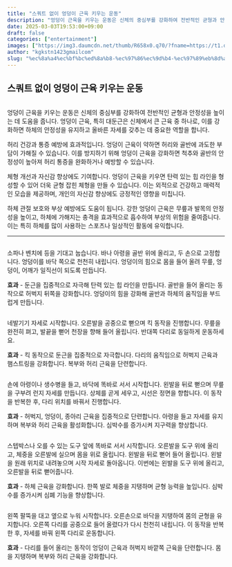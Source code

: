 ```yaml
---
title: "스쿼트 없이 엉덩이 근육 키우는 운동"
description: "엉덩이 근육을 키우는 운동은 신체의 중심부를 강화하여 전반적인 균형과 안정성을 높이는 데 도움을 줍니다. 엉덩이 근육, 특히 대둔근은 신체에서 큰 근육 중 하나로, 이를 강화하면 하체의 안정성을 유지하고 올바른 자세를 갖추는 데 중요한 역할을 합니다."
date: 2025-03-03T19:53:00+09:00
draft: false
categories: ["entertainment"]
images: ["https://img3.daumcdn.net/thumb/R658x0.q70/?fname=https://t1.daumcdn.net/news/202501/30/tenbody/20250130171907712mzxh.jpg", "https://t1.daumcdn.net/news/202501/30/tenbody/20250130171907983ihbl.gif", "https://t1.daumcdn.net/news/202501/30/tenbody/20250130171908357qnix.gif", "https://t1.daumcdn.net/news/202501/30/tenbody/20250130171908615xzjn.gif", "https://t1.daumcdn.net/news/202501/30/tenbody/20250130171908938rdxb.gif"]
author: "kgkstn1423gmailcom"
slug: "%ec%8a%a4%ec%bf%bc%ed%8a%b8-%ec%97%86%ec%9d%b4-%ec%97%89%eb%8d%a9%ec%9d%b4-%ea%b7%bc%ec%9c%a1-%ed%82%a4%ec%9a%b0%eb%8a%94-%ec%9a%b4%eb%8f%99"
---
```


<h2 >스쿼트 없이 엉덩이 근육 키우는 운동</h2> <figure ><img src="https://img3.daumcdn.net/thumb/R658x0.q70/?fname=https://t1.daumcdn.net/news/202501/30/tenbody/20250130171907712mzxh.jpg" alt=""/></figure> <p>엉덩이 근육을 키우는 운동은 신체의 중심부를 강화하여 전반적인 균형과 안정성을 높이는 데 도움을 줍니다. 엉덩이 근육, 특히 대둔근은 신체에서 큰 근육 중 하나로, 이를 강화하면 하체의 안정성을 유지하고 올바른 자세를 갖추는 데 중요한 역할을 합니다.</p> <p>허리 건강과 통증 예방에 효과적입니다. 엉덩이 근육이 약하면 허리와 골반에 과도한 부담이 가해질 수 있습니다. 이를 방지하기 위해 엉덩이 근육을 강화하면 척추와 골반의 안정성이 높아져 허리 통증을 완화하거나 예방할 수 있습니다.</p> <p>체형 개선과 자신감 향상에도 기여합니다. 엉덩이 근육을 키우면 탄력 있는 힙 라인을 형성할 수 있어 더욱 균형 잡힌 체형을 만들 수 있습니다. 이는 외적으로 건강하고 매력적인 모습을 제공하며, 개인의 자신감 향상에도 긍정적인 영향을 미칩니다.</p> <p>하체 관절 보호와 부상 예방에도 도움이 됩니다. 강한 엉덩이 근육은 무릎과 발목의 안정성을 높이고, 하체에 가해지는 충격을 효과적으로 흡수하여 부상의 위험을 줄여줍니다. 이는 특히 하체를 많이 사용하는 스포츠나 일상적인 활동에 유익합니다.</p> <hr /> <figure ><img src="https://t1.daumcdn.net/news/202501/30/tenbody/20250130171907983ihbl.gif" alt=""/></figure> <p>소파나 벤치에 등을 기대고 눕습니다. 바나 아령을 골반 위에 올리고, 두 손으로 고정합니다. 엉덩이를 바닥 쪽으로 천천히 내립니다. 엉덩이의 힘으로 몸을 들어 올려 무릎, 엉덩이, 어깨가 일직선이 되도록 만듭니다.</p> <p><strong>효과</strong> - 둔근을 집중적으로 자극해 탄력 있는 힙 라인을 만듭니다. 골반을 들어 올리는 동작으로 허벅지 뒤쪽을 강화합니다. 엉덩이의 힘을 강화해 골반과 하체의 움직임을 부드럽게 만듭니다.</p> <figure ><img src="https://t1.daumcdn.net/news/202501/30/tenbody/20250130171908357qnix.gif" alt=""/></figure> <p>네발기기 자세로 시작합니다. 오른발을 공중으로 뻗으며 킥 동작을 진행합니다. 무릎을 완전히 펴고, 발끝을 뻗어 천장을 향해 들어 올립니다. 반대쪽 다리로 동일하게 운동하세요.</p> <p><strong>효과</strong> - 킥 동작으로 둔근을 집중적으로 자극합니다. 다리의 움직임으로 허벅지 근육과 햄스트링을 강화합니다. 복부와 허리 근육을 단련합니다.</p> <figure ><img src="https://t1.daumcdn.net/news/202501/30/tenbody/20250130171908615xzjn.gif" alt=""/></figure> <p>손에 아령이나 생수병을 들고, 바닥에 똑바로 서서 시작합니다. 왼발을 뒤로 뻗으며 무릎을 구부려 런지 자세를 만듭니다. 상체를 곧게 세우고, 시선은 정면을 향합니다. 이 동작을 반복한 후, 다리 위치를 바꿔서 진행합니다.</p> <p><strong>효과</strong> - 허벅지, 엉덩이, 종아리 근육을 집중적으로 단련합니다. 아령을 들고 자세를 유지하며 복부와 허리 근육을 활성화합니다. 심박수를 증가시켜 지구력을 향상합니다.</p> <figure ><img src="https://t1.daumcdn.net/news/202501/30/tenbody/20250130171908938rdxb.gif" alt=""/></figure> <p>스텝박스나 오를 수 있는 도구 앞에 똑바로 서서 시작합니다. 오른발을 도구 위에 올리고, 체중을 오른발에 실으며 몸을 위로 올립니다. 왼발을 뒤로 뻗어 들어 올립니다. 왼발을 원래 위치로 내려놓으며 시작 자세로 돌아옵니다. 이번에는 왼발을 도구 위에 올리고, 오른발을 뒤로 뻗어줍니다.</p> <p><strong>효과</strong> - 하체 근육을 강화합니다. 한쪽 발로 체중을 지탱하며 균형 능력을 높입니다. 심박수를 증가시켜 심폐 기능을 향상합니다.</p> <figure ><img src="https://t1.daumcdn.net/news/202501/30/tenbody/20250130171909531pjbk.gif" alt=""/></figure> <p>왼쪽 팔뚝을 대고 옆으로 누워 시작합니다. 오른손으로 바닥을 지탱하여 몸의 균형을 유지합니다. 오른쪽 다리를 공중으로 들어 올렸다가 다시 천천히 내립니다. 이 동작을 반복한 후, 자세를 바꿔 왼쪽 다리로 운동합니다.</p> <p><strong>효과</strong> - 다리를 들어 올리는 동작이 엉덩이 근육과 허벅지 바깥쪽 근육을 단련합니다. 몸을 지탱하며 복부와 허리 근육을 강화합니다.</p>